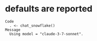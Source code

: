 # defaults are reported

    Code
      . <- chat_snowflake()
    Message
      Using model = "claude-3-7-sonnet".

